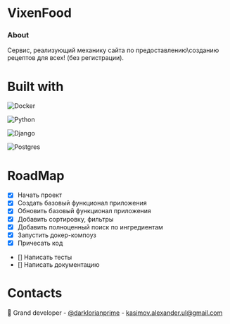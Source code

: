 # VixenFood
### About
Сервис, реализующий механику сайта по предоставлению\созданию рецептов для всех! (без регистрации).
# Built with
![Docker](https://img.shields.io/badge/docker-%230db7ed.svg?style=for-the-badge&logo=docker&logoColor=white)

![Python](https://img.shields.io/badge/python-3670A0?style=for-the-badge&logo=python&logoColor=ffdd54)

![Django](https://img.shields.io/badge/Django-092E20?style=for-the-badge&logo=django&logoColor=white)

![Postgres](https://img.shields.io/badge/postgres-%23316192.svg?style=for-the-badge&logo=postgresql&logoColor=white)

# RoadMap
- [x] Начать проект
- [x] Создать базовый функционал приложения 
- [x] Обновить базовый функционал приложения 
- [x] Добавить сортировку, фильтры
- [x] Добавить полноценный поиск по ингредиентам
- [x] Запустить докер-компоуз
- [x] Причесать код
- [] Написать тесты
- [] Написать документацию

# Contacts
🦊 Grand developer - [@darklorianprime](https://vk.com/darklorianprime) - kasimov.alexander.ul@gmail.com